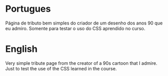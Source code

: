 # Portugues
Página de tributo bem simples do criador de um desenho dos anos 90 que eu admiro.
Somente para testar o uso do CSS aprendido no curso.

# English
Very simple tribute page from the creator of a 90s cartoon that I admire.
Just to test the use of the CSS learned in the course.
